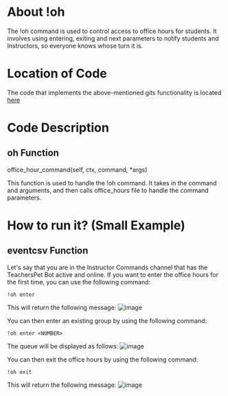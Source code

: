 # About !oh
The !oh command is used to control access to office hours for students. It involves using entering, exiting and next 
parameters to notify students and Instructors, so everyone knows whose turn it is. 

# Location of Code
The code that implements the above-mentioned gits functionality is located [here](https://github.com/War-Keeper/TeachersPetBot/blob/main/cogs/oh.py)

# Code Description
## oh Function

office_hour_command(self, ctx, command, *args)

This function is used to handle the !oh command. It takes in the command and arguments, and then calls office_hours file to handle the command parameters.



# How to run it? (Small Example)
## eventcsv Function
Let's say that you are in the Instructor Commands channel that has the TeachersPet Bot active and online. 
If you want to enter the office hours for the first time, you can use the following command:
```
!oh enter
```
This will return the following message:
![image](https://github.com/shikhanair/TeachersPetBot/blob/main/images/oh_lone.png)

You can then enter an existing group by using the following command:
```
!oh enter <NUMBER>
```
The queue will be displayed as follows:
![image](https://github.com/shikhanair/TeachersPetBot/blob/main/images/oh_group.png)

You can then exit the office hours by using the following command:
```
!oh exit
```
This will return the following message:
![image](https://github.com/shikhanair/TeachersPetBot/blob/main/images/oh_empty.png)

